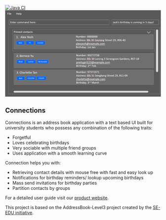[![Java CI](https://github.com/AY2122S1-CS2103-F09-4/tp/actions/workflows/gradle.yml/badge.svg)](https://github.com/AY2122S1-CS2103-F09-4/tp/actions/workflows/gradle.yml)
![Ui](docs/images/Ui.png)

## Connections

Connections is an address book application with a text based UI built for university students who possess
any combination of the following traits:
  * Forgetful
  * Loves celebrating birthdays
  * Very sociable with multiple friend groups
  * Uses application with a smooth learning curve

Connection helps you with:
  * Retrieving contact details with mouse free with fast and easy look up
  * Notifications for birthday reminders/ lookup upcoming birthdays
  * Mass send invitations for birthday parties
  * Partition contacts by groups



For a detailed user guide visit our [product website](https://ay2122s1-cs2103-f09-4.github.io/tp/UserGuide.html).

This project is based on the AddressBook-Level3 project created by the [SE-EDU initiative](https://se-education.org).
